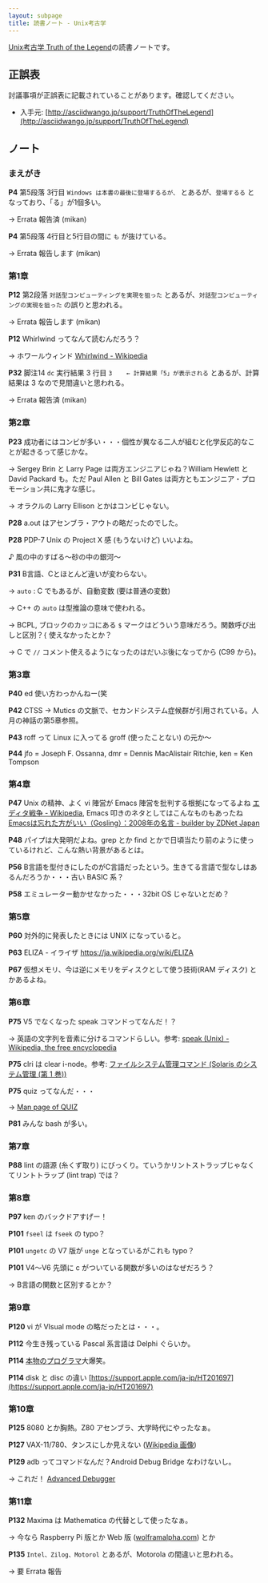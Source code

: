```yaml
---
layout: subpage
title: 読書ノート - Unix考古学
---
```


[Unix考古学 Truth of the Legend](/workshop/6-unix)の読書ノートです。

## 正誤表

討議事項が正誤表に記載されていることがあります。確認してください。

* 入手元: [http://asciidwango.jp/support/TruthOfTheLegend](http://asciidwango.jp/support/TruthOfTheLegend)

## ノート

### まえがき

**P4** 第5段落 3行目 `Windows は本書の最後に登場するるが、` とあるが、`登場するる` となっており、「る」が1個多い。

→ Errata 報告済 (mikan)

**P4** 第5段落 4行目と5行目の間に `も` が抜けている。

→ Errata 報告します (mikan)

### 第1章

**P12** 第2段落 `対話型コンピューティングを実現を狙った` とあるが、`対話型コンピューティングの実現を狙った` の誤りと思われる。

→ Errata 報告します (mikan)

**P12** Whirlwind ってなんて読むんだろう？

→ ホワールウィンド [Whirlwind - Wikipedia](https://ja.wikipedia.org/wiki/Whirlwind)

**P32** 脚注14 `dc` 実行結果 3 行目 `3    ← 計算結果「5」が表示される` とあるが、計算結果は 3 なので見間違いと思われる。

→ Errata 報告済 (mikan)

### 第2章

**P23** 成功者にはコンビが多い・・・個性が異なる二人が組むと化学反応的なことが起きるって感じかな。

→ Sergey Brin と Larry Page は両方エンジニアじゃね？William Hewlett と David Packard も。ただ Paul Allen と Bill Gates は両方ともエンジニア・プロモーション共に鬼才な感じ。

→ オラクルの Larry Ellison とかはコンビじゃない。

**P28** a.out はアセンブラ・アウトの略だったのでした。

**P28** PDP-7 Unix の Project X 感 (もうないけど) いいよね。

♪ 風の中のすばる～砂の中の銀河～

**P31** B言語、Cとほとんど違いが変わらない。

→ `auto` : C でもあるが、自動変数 (要は普通の変数)

→ C++ の `auto` は型推論の意味で使われる。

→ BCPL, ブロックのカッコにある `$` マークはどういう意味だろう。関数呼び出しと区別？`{` 使えなかったとか？

→ C で `//` コメント使えるようになったのはだいぶ後になってから (C99 から)。

### 第3章

**P40** ed 使い方わっかんねー(笑

**P42** CTSS → Mutics の文脈で、セカンドシステム症候群が引用されている。人月の神話の第5章参照。

**P43** roff って Linux に入ってる groff (使ったことない) の元か～

**P44** jfo = Joseph F. Ossanna, dmr = Dennis MacAlistair Ritchie, ken = Ken Tompson

### 第4章

**P47** Unix の精神、よく vi 陣営が Emacs 陣営を批判する根拠になってるよね [エディタ戦争 - Wikipedia](https://ja.wikipedia.org/wiki/%E3%82%A8%E3%83%87%E3%82%A3%E3%82%BF%E6%88%A6%E4%BA%89), Emacs 叩きのネタとしてはこんなものもあったね [Emacsは忘れた方がいい（Gosling）：2008年の名言 - builder by ZDNet Japan](http://builder.japan.zdnet.com/tool/20370436/)

**P48** パイプは大発明だよね。grep とか find とかで日頃当たり前のように使っているけれど、こんな熱い背景があるとは。

**P56** B言語を型付きにしたのがC言語だったという。生きてる言語で型なしはあるんだろうか・・・古い BASIC 系？

**P58** エミュレーター動かせなかった・・・32bit OS じゃないとだめ？

### 第5章

**P60** 対外的に発表したときには UNIX になっていると。

**P63** ELIZA - イライザ https://ja.wikipedia.org/wiki/ELIZA

**P67** 仮想メモリ、今は逆にメモリをディスクとして使う技術(RAM ディスク) とかあるよね。

### 第6章

**P75** V5 でなくなった speak コマンドってなんだ！？

→ 英語の文字列を音素に分けるコマンドらしい。参考: [speak (Unix) - Wikipedia, the free encyclopedia](https://en.wikipedia.org/wiki/Speak_(Unix))

**P75** clri は clear i-node。参考: [ファイルシステム管理コマンド (Solaris のシステム管理 (第 1 巻))](https://docs.oracle.com/cd/E19455-01/806-2717/6jbtqlegm/index.html)

**P75** quiz ってなんだ・・・

→ [Man page of QUIZ](https://linuxjm.osdn.jp/html/bsd-games/man6/quiz.6.html)

**P81** みんな bash が多い。

### 第7章

**P88** lint の語源 (糸くず取り) にびっくり。ていうかリントストラップじゃなくてリントトラップ (lint trap) では？

### 第8章

**P97** ken のバックドアすげー！

**P101** `fseel` は `fseek` の typo？

**P101** `ungetc` の V7 版が `unge` となっているがこれも typo？

**P101** V4～V6 先頭に c がついている関数が多いのはなぜだろう？

→ B言語の関数と区別するとか？

### 第9章

**P120** vi が VIsual mode の略だったとは・・・。

**P112** 今生き残っている Pascal 系言語は Delphi ぐらいか。

**P114** [本物のプログラマ](http://www.genpaku.org/realprogrammerj.html)大爆笑。

**P114** disk と disc の違い [https://support.apple.com/ja-jp/HT201697](https://support.apple.com/ja-jp/HT201697)

### 第10章

**P125** 8080 とか胸熱。Z80 アセンブラ、大学時代にやったなぁ。

**P127** VAX-11/780、タンスにしか見えない ([Wikipedia 画像](https://ja.wikipedia.org/wiki/VAX#/media/File:VAX_11-780_intero.jpg))

**P129** adb ってコマンドなんだ？Android Debug Bridge なわけないし。

→ これだ！ [Advanced Debugger](https://en.wikipedia.org/wiki/Advanced_Debugger)

### 第11章

**P132** Maxima は Mathematica の代替として使ったなぁ。

→ 今なら Raspberry Pi 版とか Web 版 ([wolframalpha.com](http://www.wolframalpha.com/)) とか

**P135** `Intel、Zilog、Motorol` とあるが、Motorola の間違いと思われる。

→ 要 Errata 報告


